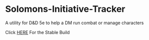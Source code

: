 # Solomons-Initiative-Tracker
A utility for D&amp;D 5e to help a DM run combat or manage characters

Click [HERE](https://github.com/Adamsauce/Solomons-Initiative-Tracker/releases/tag/Release) For the Stable Build
